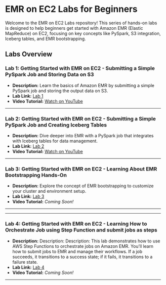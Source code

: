 

# EMR on EC2 Labs for Beginners

Welcome to the EMR on EC2 Labs repository! This series of hands-on labs is designed to help beginners get started with Amazon EMR (Elastic MapReduce) on EC2, focusing on key concepts like PySpark, S3 integration, Iceberg tables, and EMR bootstrapping.

## Labs Overview

### Lab 1: Getting Started with EMR on EC2 - Submitting a Simple PySpark Job and Storing Data on S3
- **Description:** Learn the basics of Amazon EMR by submitting a simple PySpark job and storing the output data on S3.
- **Lab Link:** [Lab 1](https://github.com/soumilshah1995/emr-ec2-labs/tree/main/labs/lab1)
- **Video Tutorial:** [Watch on YouTube](https://www.youtube.com/watch?v=nfzuLdIZODY)

---

### Lab 2: Getting Started with EMR on EC2 - Submitting a Simple PySpark Job and Creating Iceberg Tables
- **Description:** Dive deeper into EMR with a PySpark job that integrates with Iceberg tables for data management.
- **Lab Link:** [Lab 2](https://github.com/soumilshah1995/emr-ec2-labs/tree/main/labs/lab2)
- **Video Tutorial:** [Watch on YouTube](https://www.youtube.com/watch?v=XYto-pZXkto)

---

### Lab 3: Getting Started with EMR on EC2 - Learning About EMR Bootstrapping Hands-On
- **Description:** Explore the concept of EMR bootstrapping to customize your cluster and environment setup.
- **Lab Link:** [Lab 3](https://github.com/soumilshah1995/emr-ec2-labs/tree/main/labs/labs3)
- **Video Tutorial:** *Coming Soon!*

---

---

### Lab 4: Getting Started with EMR on EC2 - Learning How to  Orchestrate Job using Step Function  and submit jobs as steps
- **Description:** Description: Description: This lab demonstrates how to use AWS Step Functions to orchestrate jobs on Amazon EMR. You'll learn how to submit jobs to EMR and manage their workflows. If a job succeeds, it transitions to a success state; if it fails, it transitions to a failure state.
- **Lab Link:** [Lab 4](https://github.com/soumilshah1995/emr-ec2-labs/tree/main/labs/lab4)
- **Video Tutorial:** *Coming Soon!*

---


